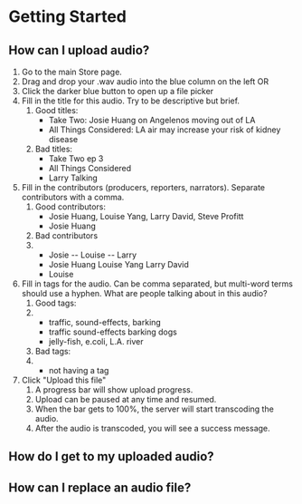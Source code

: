 # Getting Started

## How can I upload audio?

1. Go to the main Store page.
2. Drag and drop your .wav audio into the blue column on the left OR
3. Click the darker blue button to open up a file picker
4. Fill in the title for this audio.  Try to be descriptive but brief.
   1. Good titles:
      * Take Two: Josie Huang on Angelenos moving out of LA
      * All Things Considered: LA air may increase your risk of kidney disease
   2. Bad titles:
      * Take Two ep 3
      * All Things Considered
      * Larry Talking
5. Fill in the contributors \(producers, reporters, narrators\). Separate contributors with a comma.
   1. Good contributors:
      * Josie Huang, Louise Yang, Larry David, Steve Profitt
      * Josie Huang
   2. Bad contributors
   3. * Josie -- Louise -- Larry
      * Josie Huang Louise Yang Larry David
      * Louise
6. Fill in tags for the audio.  Can be comma separated, but multi-word terms should use a hyphen. What are people talking about in this audio?
   1. Good tags:
   2. * traffic, sound-effects, barking
      * traffic sound-effects barking dogs
      * jelly-fish, e.coli, L.A. river
   3. Bad tags:
   4. * not having a tag
7. Click "Upload this file"
   1. A progress bar will show upload progress.
   2. Upload can be paused at any time and resumed.
   3. When the bar gets to 100%, the server will start transcoding the audio.
   4. After the audio is transcoded, you will see a success message.

## How do I get to my uploaded audio?

## How can I replace an audio file?



